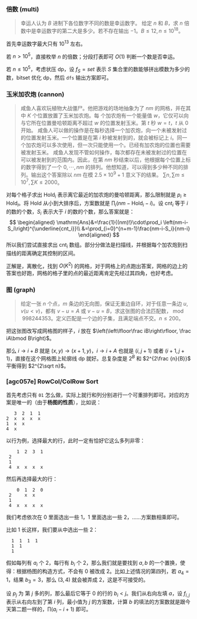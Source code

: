### 倍数 (multi)

> 幸运人认为 $B$ 进制下各位数字不同的数是幸运数字。 给定 $n$ 和 $B$，求 $n$ 倍数中是幸运数字的第二大是多少。若不存在输出 $-1$。$B\le 12,n\le 10^{18}$。

首先幸运数字最大只有 $10^{13}$ 左右。

若 $n>10^5$，直接枚举 $n$ 的倍数；分段打表即可 $O(1)$ 判断一个数是否幸运。

若 $n\le 10^5$，考虑状压 dp，设 $f_S=set$ 表示 $S$ 集合里的数能够拼出模数为多少的数，bitset 优化 dp，然后 `dfs` 输出方案即可。

### 玉米加农炮 (cannon)

> 咸鱼人喜欢玩植物大战僵尸。他把游戏的场地抽象为了 $nm$ 的网格，并在其中 $K$ 个位置放置了玉米加农炮。每
> 个加农炮有一个能量值 $w$，它仅可以向与它所在位置曼哈顿距离不超过 $w$ 的位置发射玉米。第 $t$ 秒 $w=t$，$t$ 从 $0$ 开始。
> 咸鱼人可以做的操作是在每秒选择一个加农炮，向一个未被发射过的位置发射玉米。一个位置是在第 $i$ 秒被发射到的，就会被标记上 $i$。同一个加农炮可以多次使用，但一次只能使用一个。已经有加农炮的位置也需要被发射玉米。
> 咸鱼人发现不管如何操作，每次都存在未被发射过的位置在可以被发射到的范围内。因此，在第 $nm$ 秒结束以后，他根据每个位置上标的数字得到了一个 $0,\cdots,nm$ 的排列。他想知道，可以得到多少种不同的排列。输出这个答案除以 $nm$ 在模 $2.5\times 10^9+1$ 意义下的结果。
> $\sum n,\sum m\le 10^7,\sum K\le 2000$。

对每个格子求出 $\mathrm{Hold}_i$ 表示离它最近的加农炮的曼哈顿距离，那么限制就是 $p_i\ge \mathrm{Hold}_i$。将 $\mathrm{Hold}$ 从小到大排序后，方案数就是 $\prod_i \left(nm-\mathrm{Hold}_i-i\right)$。设 $\mathrm{cnt}_i$ 等于 $i$ 的数的个数，$S_i$ 表示大于 $i$ 的数的个数，那么答案就是：
$$
\begin{aligned}
\mathrm{Ans}&=\frac{1}{(nm)!}\cdot\prod_i \left(nm-i-S_i\right)^{\underline{cnt_i}}\\
&=\prod_{i=0}^{n+m-1}\frac{nm-i-S_i}{nm-i}
\end{aligned}
$$
所以我们尝试直接求出 $\mathrm{cnt}_i$ 数组。部分分做法是扫描线，并根据每个加农炮到扫描线的距离确定其控制的区间。

正解是，离散化，找到 $O(K^2)$ 的网格，对于网格上的点跑出答案，网格的边上的答案也好跑，网格的格子里的点的最近距离肯定先经过其四角，也好考虑。

### 图 (graph)

> 给定一张 $n$ 个点，$m$ 条边的无向图，保证无重边自环，对于任意一条边 $u, v(u < v)$，都有 $v − u = A$ 或 $v − u = B$，求这张图的合法匹配数，$\bmod 998244353$。定义匹配是一个边的子集，且满足端点不交。$n\le 200$。

把这张图改写成网格图的样子，$i$ 放在 $\left(\left\lfloor\frac iB\right\rfloor, \frac iA\bmod B\right)$。

那么 $i\rightarrow i+B$ 就是 $(x,y)\rightarrow(x+1,y)$，$i\rightarrow i+A$ 也就是 $(i,j+1)$ 或者 $(i+1,j+1)$，直接在这个网格图上轮廓线 dp 就好。总复杂度是 $2^B$ 和 $2^{2\frac {n}{B}}$ 平衡得到 $2^{2\sqrt n}$。

### [agc057e] RowCol/ColRow Sort

首先考虑只有 `01` 怎么做，实际上就行和列分别进行一个可重排列即可。对应的方案是唯一的（由于**杨图的性质**），比如说：

```
   3  2  1  1
2  x  x  x  x
1  x  x
4  x
```

以行为例，选择最大的行，此时一定有恰好它这么多列非零：

```
    1  2  3  1
 2  
 1 
 4  x  x  x  x
```

然后再选择最大的行：

```
    0  1  2  0
 2     x  x  
 1 
 4  x  x  x  x
```

我们考虑依次在 $0$ 里面选出一些 $1$，$1$ 里面选出一些 $2$，……方案数相乘即可。

比如 $1$ 长这样，我们要从中选出一些 $2$：

```
  1  1  1  1
  1  1
  1
```

假如每列有 $a_i$ 个 $2$，每行有 $b_i$ 个 $2$，那么我们就是要找到 $a,b$ 的一个置换，使得：根据杨图的构造方式，不会有 $0$ 被改成 $2$。比如上述情况的第四列，若 $a_4=1$，结果 $b_3=3$，那么 $(3,4)$ 就会被弄成 $2$，这是不可接受的。

设 $p_j$ 为 第 $j$ 多的列，那么最后它等于 $0$ 的行的 $b_i<j$。我们从右向左填 $a$，设 $f_{i,j}$ 表示从右向左到了第 $i$ 列，最小值为 $j$ 的方案数，计算 $b$ 的填法的方案数就是跟今天第二题一样的，$\prod(a_i-i+1)$ 即可。
